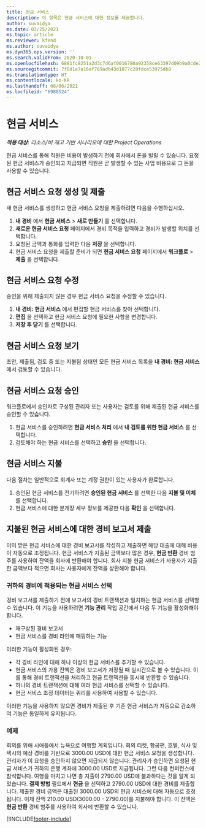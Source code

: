 ```yaml
---
title: 현금 서비스
description: 이 항목은 현금 서비스에 대한 정보를 제공합니다.
author: suvaidya
ms.date: 03/25/2021
ms.topic: article
ms.reviewer: kfend
ms.author: suvaidya
ms.dyn365.ops.version: ''
ms.search.validFrom: 2020-10-01
ms.openlocfilehash: 6881fc8251a2d3c7d6af0016780a92358ce63397d09b9a0cde201126cd2912cc
ms.sourcegitcommit: 7f8d1e7a16af769adb43d1877c28fdce53975db8
ms.translationtype: HT
ms.contentlocale: ko-KR
ms.lasthandoff: 08/06/2021
ms.locfileid: "6988524"
---
```

# <a name="cash-advance"></a>현금 서비스

_**적용 대상:** 리소스/비 재고 기반 시나리오에 대한 Project Operations_

현금 서비스를 통해 직원은 비용이 발생하기 전에 회사에서 돈을 빌릴 수 있습니다. 요청된 현금 서비스가 승인되고 지급되면 직원은 곧 발생할 수 있는 사업 비용으로 그 돈을 사용할 수 있습니다. 

## <a name="create-and-submit-a-cash-advance-request"></a>현금 서비스 요청 생성 및 제출
새 현금 서비스를 생성하고 현금 서비스 요청을 제출하려면 다음을 수행하십시오. 

1. **내 경비** 에서 **현금 서비스** > **새로 만들기** 를 선택합니다. 
2. **새로운 현금 서비스 요청** 페이지에서 경비 목적을 입력하고 경비가 발생할 위치를 선택합니다.
3. 요청된 금액과 통화를 입력한 다음 **저장** 을 선택합니다. 
4. 현금 서비스 요청을 제출할 준비가 되면 **현금 서비스 요청** 페이지에서 **워크플로** > **제출** 을 선택합니다.

## <a name="modify-a-cash-advance-request"></a>현금 서비스 요청 수정

승인을 위해 제출되지 않은 경우 현금 서비스 요청을 수정할 수 있습니다.

1. **내 경비: 현금 서비스** 에서 편집할 현금 서비스를 찾아 선택합니다.
2. **편집** 을 선택하고 현금 서비스 요청에 필요한 사항을 변경합니다. 
3. **저장 후 닫기** 를 선택합니다.


## <a name="view-cash-advance-requests"></a>현금 서비스 요청 보기
초안, 제출됨, 검토 중 또는 지불됨 상태인 모든 현금 서비스 목록을 **내 경비: 현금 서비스** 에서 검토할 수 있습니다. 

## <a name="approve-cash-advance-requests"></a>현금 서비스 요청 승인

워크플로에서 승인자로 구성된 관리자 또는 사용자는 검토를 위해 제출된 현금 서비스를 승인할 수 있습니다. 

1. 현금 서비스를 승인하려면 **현금 서비스 처리** 에서 **내 검토를 위한 현금 서비스** 를 선택합니다.
2. 검토해야 하는 현금 서비스를 선택하고 **승인** 을 선택합니다.  

## <a name="pay-cash-advances"></a>현금 서비스 지불 
다음 절차는 일반적으로 회계사 또는 계정 권한이 있는 사용자가 완료합니다.

1. 승인된 현금 서비스를 전기하려면 **승인된 현금 서비스** 를 선택한 다음 **지불 및 이체** 를 선택합니다.  
2. 현금 서비스에 대한 분개장 세부 정보를 제공한 다음 **확인** 을 선택합니다. 

## <a name="submit-an-expense-report-against-a-paid-cash-advance"></a>지불된 현금 서비스에 대한 경비 보고서 제출 

이미 받은 현금 서비스에 대한 경비 보고서를 작성하고 제출하면 해당 대출에 대해 비용이 자동으로 조정됩니다. 현금 서비스가 지출된 금액보다 많은 경우, **현금 반환** 경비 범주를 사용하여 잔액을 회사에 반환해야 합니다. 회사 지불 현금 서비스가 사용자가 지출한 금액보다 적으면 회사는 사용자에게 잔액을 상환해야 합니다. 

### <a name="select-cash-advances-that-apply-to-your-expenses"></a>귀하의 경비에 적용되는 현금 서비스 선택
경비 보고서를 제출하기 전에 보고서의 경비 트랜잭션과 일치하는 현금 서비스를 선택할 수 있습니다. 이 기능을 사용하려면 **기능 관리** 작업 공간에서 다음 두 기능을 활성화해야 합니다.

  - 재구상된 경비 보고서
  - 현금 서비스를 경비 라인에 매핑하는 기능
 
 이러한 기능이 활성화된 경우:
 
  - 각 경비 라인에 대해 하나 이상의 현금 서비스를 추가할 수 있습니다.
  - 현금 서비스의 가용 잔액은 경비 보고서가 저장될 때 실시간으로 볼 수 있습니다. 이를 통해 경비 트랜잭션을 처리하고 현금 트랜잭션을 동시에 반환할 수 있습니다.
  - 하나의 경비 트랜잭션에 대해 여러 현금 서비스를 선택할 수 있습니다.
  - 현금 서비스 조정 데이터는 쿼리를 사용하여 사용할 수 있습니다. 
 
이러한 기능을 사용하지 않으면 경비가 제출된 후 기존 현금 서비스가 자동으로 감소하여 기능은 동일하게 유지됩니다.

### <a name="example"></a>예제 
회의를 위해 시애틀에서 뉴욕으로 여행할 계획입니다. 회의 티켓, 항공편, 호텔, 식사 및 택시의 예상 경비를 기반으로 3000.00 USD에 대한 현금 서비스 요청을 생성합니다. 관리자가 이 요청을 승인하지 않으면 지급되지 않습니다. 관리자가 승인하면 요청된 현금 서비스가 귀하의 은행 계좌에 3000.00 USD로 지급됩니다. 그런 다음 컨퍼런스에 참석합니다. 여행을 마치고 나면 총 지출이 2790.00 USD에 불과하다는 것을 알게 되었습니다. **결제 방법** 필드에서 **현금** 을 선택하고 2790.00 USD에 대한 경비를 제출합니다. 제출한 경비 금액은 대출된 3000.00 USD의 현금 서비스에 대해 자동으로 조정됩니다. 이제 잔액 210.00 USD(3000.00 - 2790.00)를 지불해야 합니다. 이 잔액은 **현금 반환** 경비 범주를 사용하여 회사에 반환할 수 있습니다.



[!INCLUDE[footer-include](../includes/footer-banner.md)]
